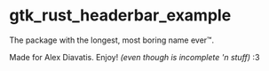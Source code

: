 gtk_rust_headerbar_example
==========================

The package with the longest, most boring name ever™.

Made for Alex Diavatis. Enjoy! _(even though is incomplete 'n stuff)_ :3
